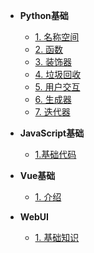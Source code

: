 <!-- 侧边栏 docs/_sidebar.md -->

- **Python基础**
  - [1. 名称空间](基础知识/名称空间.md)
  - [2. 函数](基础知识/函数.md)
  - [3. 装饰器](基础知识/装饰器.md)
  - [4. 垃圾回收](基础知识/垃圾回收.md)
  - [5. 用户交互](基础知识/用户交互.md)
  - [6. 生成器](基础知识/生成器.md)
  - [7. 迭代器](基础知识/迭代器.md)


- **JavaScript基础**
  - [1.基础代码](js基础/js基础.md)


- **Vue基础**
  - [1. 介绍](vue基础/介绍.md)

- **WebUI**
  - [1. 基础知识](webUI/理论基础.md)
 